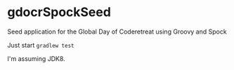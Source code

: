 # gdocrSpockSeed

Seed application for the Global Day of Coderetreat using Groovy and Spock

Just start `gradlew test`

I'm assuming JDK8.

